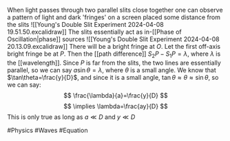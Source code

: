 When light passes through two parallel slits close together one can observe a pattern of light and dark 'fringes' on a screen placed some distance from the slits
![[Young's Double Slit Experiment 2024-04-08 19.51.50.excalidraw]]
The slits essentially act as in-[[Phase of Oscillation|phase]] sources
![[Young's Double Slit Experiment 2024-04-08 20.13.09.excalidraw]]
There will be a bright fringe at $O$. Let the first off-axis bright fringe be at $P$. Then the [[path difference]] $S_{2}P-S_{1}P=\lambda$, where $\lambda$  is the [[wavelength]]. Since $P$ is far from the slits, the two lines are essentially parallel, so we can say $a\sin\theta=\lambda$, where $\theta$ is a small angle. We know that $\tan\theta=\frac{y}{D}$, and since it is a small angle, $\tan\theta \approx\theta \approx \sin\theta$, so we can say:
$$
\frac{\lambda}{a}=\frac{y}{D}
$$
$$
\implies \lambda=\frac{ay}{D}
$$
This is only true as long as $a\ll D$ and $y\ll D$

#Physics #Waves #Equation